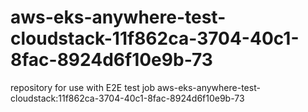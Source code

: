 # aws-eks-anywhere-test-cloudstack-11f862ca-3704-40c1-8fac-8924d6f10e9b-73
repository for use with E2E test job aws-eks-anywhere-test-cloudstack:11f862ca-3704-40c1-8fac-8924d6f10e9b-73
